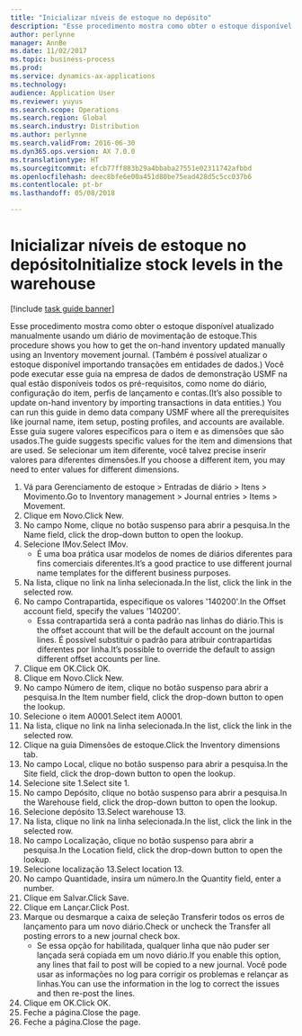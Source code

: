 ```yaml
---
title: "Inicializar níveis de estoque no depósito"
description: "Esse procedimento mostra como obter o estoque disponível atualizado manualmente usando um diário de movimentação de estoque."
author: perlynne
manager: AnnBe
ms.date: 11/02/2017
ms.topic: business-process
ms.prod: 
ms.service: dynamics-ax-applications
ms.technology: 
audience: Application User
ms.reviewer: yuyus
ms.search.scope: Operations
ms.search.region: Global
ms.search.industry: Distribution
ms.author: perlynne
ms.search.validFrom: 2016-06-30
ms.dyn365.ops.version: AX 7.0.0
ms.translationtype: HT
ms.sourcegitcommit: efcb77ff883b29a4bbaba27551e02311742afbbd
ms.openlocfilehash: deec8bfe6e00a451d80be75ead428d5c5cc037b6
ms.contentlocale: pt-br
ms.lasthandoff: 05/08/2018

---
```

# <a name="initialize-stock-levels-in-the-warehouse"></a><span data-ttu-id="f9135-103">Inicializar níveis de estoque no depósito</span><span class="sxs-lookup"><span data-stu-id="f9135-103">Initialize stock levels in the warehouse</span></span>

[!include [task guide banner](../../includes/task-guide-banner.md)]

<span data-ttu-id="f9135-104">Esse procedimento mostra como obter o estoque disponível atualizado manualmente usando um diário de movimentação de estoque.</span><span class="sxs-lookup"><span data-stu-id="f9135-104">This procedure shows you how to get the on-hand inventory updated manually using an Inventory movement journal.</span></span> <span data-ttu-id="f9135-105">(Também é possível atualizar o estoque disponível importando transações em entidades de dados.) Você pode executar esse guia na empresa de dados de demonstração USMF na qual estão disponíveis todos os pré-requisitos, como nome do diário, configuração do item, perfis de lançamento e contas.</span><span class="sxs-lookup"><span data-stu-id="f9135-105">(It’s also possible to update on-hand inventory by importing transactions in data entities.) You can run this guide in demo data company USMF where all the prerequisites like journal name, item setup, posting profiles, and accounts are available.</span></span> <span data-ttu-id="f9135-106">Esse guia sugere valores específicos para o item e as dimensões que são usados.</span><span class="sxs-lookup"><span data-stu-id="f9135-106">The guide suggests specific values for the item and dimensions that are used.</span></span> <span data-ttu-id="f9135-107">Se selecionar um item diferente, você talvez precise inserir valores para diferentes dimensões.</span><span class="sxs-lookup"><span data-stu-id="f9135-107">If you choose a different item, you may need to enter values for different dimensions.</span></span>

1. <span data-ttu-id="f9135-108">Vá para Gerenciamento de estoque > Entradas de diário > Itens > Movimento.</span><span class="sxs-lookup"><span data-stu-id="f9135-108">Go to Inventory management > Journal entries > Items > Movement.</span></span>
2. <span data-ttu-id="f9135-109">Clique em Novo.</span><span class="sxs-lookup"><span data-stu-id="f9135-109">Click New.</span></span>
3. <span data-ttu-id="f9135-110">No campo Nome, clique no botão suspenso para abrir a pesquisa.</span><span class="sxs-lookup"><span data-stu-id="f9135-110">In the Name field, click the drop-down button to open the lookup.</span></span>
4. <span data-ttu-id="f9135-111">Selecione IMov.</span><span class="sxs-lookup"><span data-stu-id="f9135-111">Select IMov.</span></span>
    * <span data-ttu-id="f9135-112">É uma boa prática usar modelos de nomes de diários diferentes para fins comerciais diferentes.</span><span class="sxs-lookup"><span data-stu-id="f9135-112">It’s a good practice to use different journal name templates for the different business purposes.</span></span>  
5. <span data-ttu-id="f9135-113">Na lista, clique no link na linha selecionada.</span><span class="sxs-lookup"><span data-stu-id="f9135-113">In the list, click the link in the selected row.</span></span>
6. <span data-ttu-id="f9135-114">No campo Contrapartida, especifique os valores '140200'.</span><span class="sxs-lookup"><span data-stu-id="f9135-114">In the Offset account field, specify the values '140200'.</span></span>
    * <span data-ttu-id="f9135-115">Essa contrapartida será a conta padrão nas linhas do diário.</span><span class="sxs-lookup"><span data-stu-id="f9135-115">This is the offset account that will be the default account on the journal lines.</span></span> <span data-ttu-id="f9135-116">É possível substituir o padrão para atribuir contrapartidas diferentes por linha.</span><span class="sxs-lookup"><span data-stu-id="f9135-116">It’s possible to override the default to assign different offset accounts per line.</span></span>  
7. <span data-ttu-id="f9135-117">Clique em OK.</span><span class="sxs-lookup"><span data-stu-id="f9135-117">Click OK.</span></span>
8. <span data-ttu-id="f9135-118">Clique em Novo.</span><span class="sxs-lookup"><span data-stu-id="f9135-118">Click New.</span></span>
9. <span data-ttu-id="f9135-119">No campo Número de item, clique no botão suspenso para abrir a pesquisa.</span><span class="sxs-lookup"><span data-stu-id="f9135-119">In the Item number field, click the drop-down button to open the lookup.</span></span>
10. <span data-ttu-id="f9135-120">Selecione o item A0001.</span><span class="sxs-lookup"><span data-stu-id="f9135-120">Select item A0001.</span></span>
11. <span data-ttu-id="f9135-121">Na lista, clique no link na linha selecionada.</span><span class="sxs-lookup"><span data-stu-id="f9135-121">In the list, click the link in the selected row.</span></span>
12. <span data-ttu-id="f9135-122">Clique na guia Dimensões de estoque.</span><span class="sxs-lookup"><span data-stu-id="f9135-122">Click the Inventory dimensions tab.</span></span>
13. <span data-ttu-id="f9135-123">No campo Local, clique no botão suspenso para abrir a pesquisa.</span><span class="sxs-lookup"><span data-stu-id="f9135-123">In the Site field, click the drop-down button to open the lookup.</span></span>
14. <span data-ttu-id="f9135-124">Selecione site 1.</span><span class="sxs-lookup"><span data-stu-id="f9135-124">Select site 1.</span></span>
15. <span data-ttu-id="f9135-125">No campo Depósito, clique no botão suspenso para abrir a pesquisa.</span><span class="sxs-lookup"><span data-stu-id="f9135-125">In the Warehouse field, click the drop-down button to open the lookup.</span></span>
16. <span data-ttu-id="f9135-126">Selecione depósito 13.</span><span class="sxs-lookup"><span data-stu-id="f9135-126">Select warehouse 13.</span></span>
17. <span data-ttu-id="f9135-127">Na lista, clique no link na linha selecionada.</span><span class="sxs-lookup"><span data-stu-id="f9135-127">In the list, click the link in the selected row.</span></span>
18. <span data-ttu-id="f9135-128">No campo Localização, clique no botão suspenso para abrir a pesquisa.</span><span class="sxs-lookup"><span data-stu-id="f9135-128">In the Location field, click the drop-down button to open the lookup.</span></span>
19. <span data-ttu-id="f9135-129">Selecione localização 13.</span><span class="sxs-lookup"><span data-stu-id="f9135-129">Select location 13.</span></span>
20. <span data-ttu-id="f9135-130">No campo Quantidade, insira um número.</span><span class="sxs-lookup"><span data-stu-id="f9135-130">In the Quantity field, enter a number.</span></span>
21. <span data-ttu-id="f9135-131">Clique em Salvar.</span><span class="sxs-lookup"><span data-stu-id="f9135-131">Click Save.</span></span>
22. <span data-ttu-id="f9135-132">Clique em Lançar.</span><span class="sxs-lookup"><span data-stu-id="f9135-132">Click Post.</span></span>
23. <span data-ttu-id="f9135-133">Marque ou desmarque a caixa de seleção Transferir todos os erros de lançamento para um novo diário.</span><span class="sxs-lookup"><span data-stu-id="f9135-133">Check or uncheck the Transfer all posting errors to a new journal check box.</span></span>
    * <span data-ttu-id="f9135-134">Se essa opção for habilitada, qualquer linha que não puder ser lançada será copiada em um novo diário.</span><span class="sxs-lookup"><span data-stu-id="f9135-134">If you enable this option, any lines that fail to post will be copied to a new journal.</span></span> <span data-ttu-id="f9135-135">Você pode usar as informações no log para corrigir os problemas e relançar as linhas.</span><span class="sxs-lookup"><span data-stu-id="f9135-135">You can use the information in the log to correct the issues and then re-post the lines.</span></span>  
24. <span data-ttu-id="f9135-136">Clique em OK.</span><span class="sxs-lookup"><span data-stu-id="f9135-136">Click OK.</span></span>
25. <span data-ttu-id="f9135-137">Feche a página.</span><span class="sxs-lookup"><span data-stu-id="f9135-137">Close the page.</span></span>
26. <span data-ttu-id="f9135-138">Feche a página.</span><span class="sxs-lookup"><span data-stu-id="f9135-138">Close the page.</span></span>

